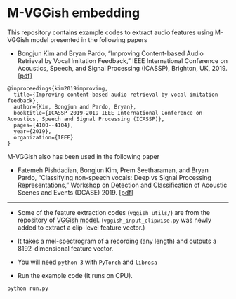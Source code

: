 # M-VGGish embedding

This repository contains example codes to extract audio features using M-VGGish model presented in the following papers

* Bongjun Kim and Bryan Pardo, “Improving Content-based Audio Retrieval by Vocal Imitation Feedback,” IEEE International Conference on Acoustics, Speech, and Signal Processing (ICASSP), Brighton, UK, 2019. [[pdf]](https://www.bongjunkim.com/pages/files/papers/icassp19_Kim.pdf) 

```
@inproceedings{kim2019improving,
  title={Improving content-based audio retrieval by vocal imitation feedback},
  author={Kim, Bongjun and Pardo, Bryan},
  booktitle={ICASSP 2019-2019 IEEE International Conference on Acoustics, Speech and Signal Processing (ICASSP)},
  pages={4100--4104},
  year={2019},
  organization={IEEE}
}
```

M-VGGish also has been used in the following paper

* Fatemeh Pishdadian, Bongjun Kim, Prem Seetharaman, and Bryan Pardo, “Classifying non-speech vocals: Deep vs Signal Processing Representations,” Workshop on Detection and Classification of Acoustic Scenes and Events (DCASE) 2019. [[pdf]](https://www.bongjunkim.com/pages/files/papers/DCASE_workshop_2019_Fatemeh.pdf) 

***

* Some of the feature extraction codes (`vggish_utils/`) are from the repository of [VGGish model](https://github.com/tensorflow/models/tree/master/research/audioset). (`vggish_input_clipwise.py` was newly added to extract a clip-level feature vector.)

* It takes a mel-spectrogram of a recording (any length) and outputs a 8192-dimensional feature vector.

* You will need `python 3` with `PyTorch` and `librosa`

* Run the example code (It runs on CPU).
```shell
python run.py
```
